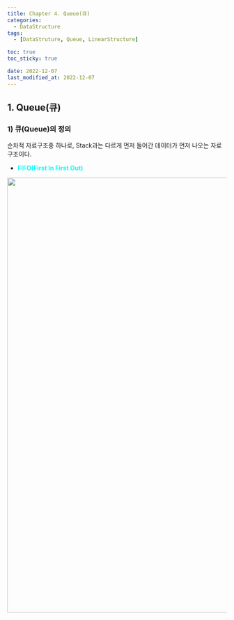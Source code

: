 ```yaml
---
title: Chapter 4. Queue(큐)
categories: 
  - DataStructure
tags:
  - [DataStruture, Queue, LinearStructure]

toc: true
toc_sticky: true

date: 2022-12-07
last_modified_at: 2022-12-07 
---
```


## 1. Queue(큐)
### 1) 큐(Queue)의 정의
순차적 자료구조중 하나로, Stack과는 다르게 먼저 들어간 데이터가 먼저 나오는 자료구조이다.
- <span style = "color:aqua">**FIFO(First In First Out)**</span>

<p align="center">
<img width="1000" alt="1" src="https://user-images.githubusercontent.com/111734605/206196058-b484ff2f-fcae-4318-9e64-49047ee2eeba.png">
</p>

